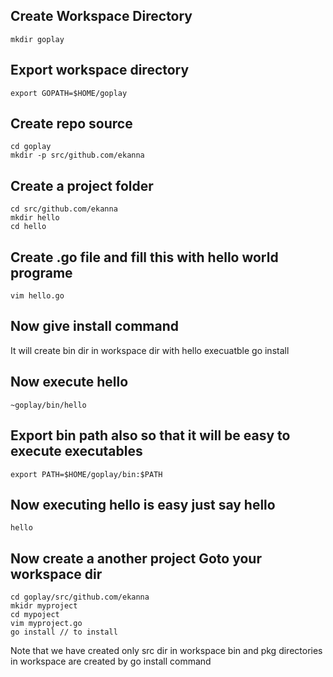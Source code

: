 Create Workspace Directory
-------------------------------
	mkdir goplay

Export workspace directory
-------------------------------
	export GOPATH=$HOME/goplay

Create repo source
-------------------------------
	cd goplay
	mkdir -p src/github.com/ekanna

Create a project folder
-------------------------------
	cd src/github.com/ekanna
	mkdir hello
	cd hello

Create .go file and fill this with hello world programe
-------------------------------
	vim hello.go

Now give install command 
-------------------------------
It will create bin dir in workspace dir with hello execuatble 
	go install

Now execute hello
-------------------------------
	~goplay/bin/hello

Export bin path also so that it will be easy to execute executables
-------------------------------
	export PATH=$HOME/goplay/bin:$PATH

Now executing hello is easy just say hello
-------------------------------
	hello

Now create a another project Goto your workspace dir
-------------------------------
	cd goplay/src/github.com/ekanna
	mkidr myproject
	cd mypoject
	vim myproject.go
	go install // to install

Note that we have created only src dir in workspace
bin and pkg directories in workspace are created by go install command

